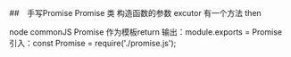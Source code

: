 ##　手写Promise
Promise 类
构造函数的参数 excutor
有一个方法 then

node commonJS
Promise 作为模板return 
输出：module.exports = Promise
引入：const Promise = require('./promise.js');